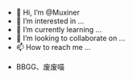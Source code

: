 - 👋 Hi, I’m @Muxiner
- 👀 I’m interested in ...
- 🌱 I’m currently learning ...
- 💞️ I’m looking to collaborate on ...
- 📫 How to reach me ...

<!---
Muxiner/Muxiner is a ✨ special ✨ repository because its `README.md` (this file) appears on your GitHub profile.
You can click the Preview link to take a look at your changes.
--->
- BBGG、废废喵
